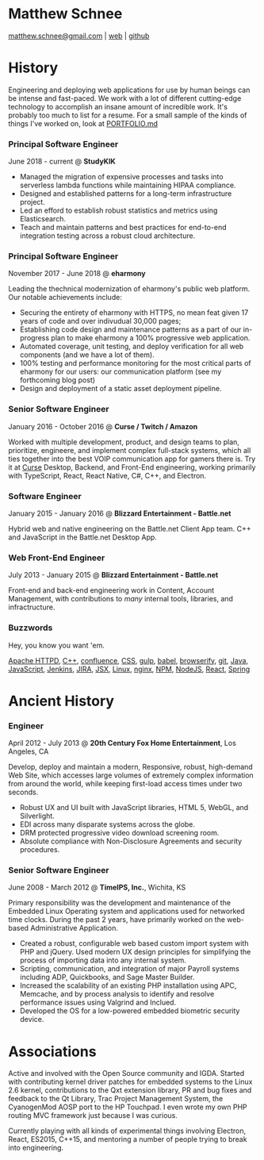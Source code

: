 Matthew Schnee
==============
matthew.schnee@gmail.com | [web](http://matthew.engineer) | [github](https://github.com/mschnee)

# History
Engineering and deploying web applications for use by human beings can be intense and fast-paced.  We work with a lot of different cutting-edge technology to accomplish an insane amount of incredible work.  It's probably too much to list for a resume.  For a small sample of the kinds of things I've worked on, look at [PORTFOLIO.md](PORTFOLIO.md)

### Principal Software Engineer
June 2018 - current @ __StudyKIK__

- Managed the migration of expensive processes and tasks into serverless lambda functions while maintaining HIPAA compliance.
- Designed and established patterns for a long-term infrastructure project.
- Led an efford to establish robust statistics and metrics using Elasticsearch.
- Teach and maintain patterns and best practices for end-to-end integration testing across a robust cloud architecture.

### Principal Software Engineer
November 2017 - June 2018 @ __eharmony__

Leading the thechnical modernization of eharmony's public web platform.  Our notable achievements include: 
- Securing the entirety of eharmony with HTTPS, no mean feat given 17 years of code and over indivudual 30,000 pages; 
- Establishing code design and maintenance patterns as a part of our in-progress plan to make eharmony a 100% progressive web application.
- Automated coverage, unit testing, and deploy verification for all web components (and we have a lot of them).
- 100% testing and performance monitoring for the most critical parts of eharmony for our users: our communication platform (see my forthcoming blog post)
- Design and deployment of a static asset deployment pipeline.

### Senior Software Engineer
January 2016 - October 2016 @ __Curse / Twitch / Amazon__

Worked with multiple development, product, and design teams to plan, prioritize, engineere, and implement complex full-stack systems, which all ties together into the best VOIP communication app for gamers there is.  Try it at [Curse](https://www.curse.com/login)
Desktop, Backend, and Front-End engineering, working primarily with TypeScript, React, React Native, C#, C++, and Electron.

### Software Engineer
January 2015 - January 2016 @ __Blizzard Entertainment - Battle.net__

Hybrid web and native engineering on the Battle.net Client App team.  C++ and JavaScript in the Battle.net Desktop App.

### Web Front-End Engineer
July 2013 - January 2015 @ __Blizzard Entertainment - Battle.net__

Front-end and back-end engineering work in Content, Account Management, with contributions to _many_ internal tools, libraries, and infractructure.

### Buzzwords
Hey, you know you want 'em.

[Apache HTTPD](https://httpd.apache.org/), [C++](https://github.com/isocpp/CppCoreGuidelines/blob/master/CppCoreGuidelines.md), [confluence](https://www.atlassian.com/software/confluence), [CSS](http://sass-lang.com/), [gulp](http://gulpjs.com/), [babel](https://babeljs.io/), [browserify](http://browserify.org/), [git](https://git-scm.com/), [Java](https://www.jetbrains.com/idea/), [JavaScript](http://www.ecma-international.org/ecma-262/6.0/), [Jenkins](https://jenkins-ci.org/), [JIRA](https://www.atlassian.com/software/jira), [JSX](https://facebook.github.io/react/docs/jsx-in-depth.html), [Linux](https://www.gentoo.org/), [nginx](https://www.nginx.com/), [NPM](https://www.npmjs.com/), [NodeJS](https://nodejs.org/en/), [React](https://facebook.github.io/react/), [Spring](http://spring.io/)

# Ancient History
### Engineer
April 2012 - July 2013 @ __20th Century Fox Home Entertainment__, Los Angeles, CA

Develop, deploy and maintain a modern, Responsive, robust, high-demand Web Site, which accesses large volumes of extremely complex information from around the world, while keeping first-load access times under two seconds.
- Robust UX and UI built with JavaScript libraries, HTML 5, WebGL, and Silverlight.
- EDI across many disparate systems across the globe.
- DRM protected progressive video download screening room.
- Absolute compliance with Non-Disclosure Agreements and security procedures.

### Senior Software Engineer
June 2008 - March 2012 @ __TimeIPS, Inc.__, Wichita, KS

Primary responsibility was the development and maintenance of the Embedded Linux Operating system and applications used for networked time clocks.  During the past 2 years, have primarily worked on the web-based Administrative Application.
- Created a robust, configurable web based custom import system with PHP and jQuery.  Used modern UX design principles for simplifying the process of importing data into any internal system.
- Scripting, communication, and integration of major Payroll systems including ADP, Quickbooks, and Sage Master Builder.
- Increased the scalability of an existing PHP installation using APC, Memcache, and by process analysis to identify and resolve performance issues using Valgrind and Inclued.
- Developed the OS for a low-powered embedded biometric security device.


# Associations
Active and involved with the Open Source community and IGDA.  Started with contributing kernel driver patches for embedded systems to the Linux 2.6 kernel, contributions to the Qxt extension library, PR and bug fixes and feedback to the Qt Library, Trac Project Management System, the CyanogenMod AOSP port to the HP Touchpad.  I even wrote my own PHP routing MVC framework just because I was curious.

Currently playing with all kinds of experimental things involving Electron, React, ES2015, C++15, and mentoring a number of people trying to break into engineering.
